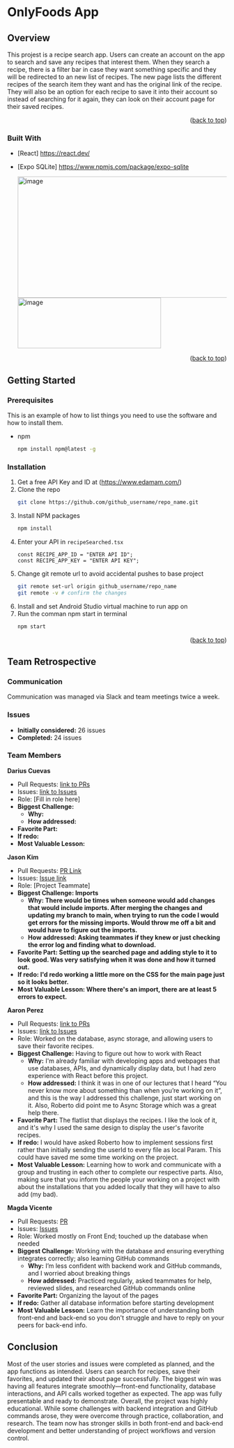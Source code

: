 <a id="readme-top"></a> 
# OnlyFoods App
## Overview
 This projest is a recipe search app. Users can create an account on the app to search and save any recipes that interest them. When they search a recipe, 
 there is a filter bar in case they want something specific and they will be redirected to an new list of recipes. The new page lists the different recipes 
 of the search item they want and has the original link of the recipe. They will also be an option for each recipe to save it into their account so instead of
 searching for it again, they can look on their account page for their saved recipes. 

 
 



<p align="right">(<a href="#readme-top">back to top</a>)</p>



### Built With

* [React] https://react.dev/
* [Expo SQLite] https://www.npmjs.com/package/expo-sqlite

  <img width="571" height="278" alt="image" src="https://github.com/user-attachments/assets/f695bc3e-aec9-4cb4-86a6-b5253f3c269e" />
  <img width="329" height="116" alt="image" src="https://github.com/user-attachments/assets/7e0165d2-9a99-44dd-8669-1626174d89a3" />


<p align="right">(<a href="#readme-top">back to top</a>)</p>



<!-- GETTING STARTED -->
## Getting Started

### Prerequisites

This is an example of how to list things you need to use the software and how to install them.
* npm
  ```sh
  npm install npm@latest -g
  ```

### Installation

1. Get a free API Key and ID at (https://www.edamam.com/)
2. Clone the repo
   ```sh
   git clone https://github.com/github_username/repo_name.git
   ```
3. Install NPM packages
   ```sh
   npm install
   ```
4. Enter your API in `recipeSearched.tsx`
   ```tsx
   const RECIPE_APP_ID = "ENTER API ID";
   const RECIPE_APP_KEY = "ENTER API KEY";
   ```
5. Change git remote url to avoid accidental pushes to base project
   ```sh
   git remote set-url origin github_username/repo_name
   git remote -v # confirm the changes
   ```
6. Install and set Android Studio virtual machine to run app on
7. Run the comman npm start in terminal
   ```sh
   npm start
   ```

<p align="right">(<a href="#readme-top">back to top</a>)</p>


## Team Retrospective

### Communication
Communication was managed via Slack and team meetings twice a week.

### Issues 
- **Initially considered:** 26 issues 
- **Completed:** 24 issues

### Team Members

**Darius Cuevas**  
- Pull Requests: [link to PRs](#)  
- Issues: [link to Issues](#)  
- Role: [Fill in role here]
- **Biggest Challenge:**
   - **Why:**
   - **How addressed:** 
- **Favorite Part:**
- **If redo:**
- **Most Valuable Lesson:** 

**Jason Kim**  
- Pull Requests: [PR Link](https://github.com/JasonKimy/Group-14-Repo/issues?q=is%3Aclosed%20is%3Apr%20author%3AJasonKimy)  
- Issues: [Issue link](https://github.com/JasonKimy/Group-14-Repo/issues?q=is%3Aclosed%20is%3Aissue%20author%3AJasonKimy)  
- Role: [Project Teammate]
- **Biggest Challenge: Imports**
   - **Why: There would be times when someone would add changes that would include imports. After merging the changes and updating my branch to main,
       when trying to run the code I would get errors for the missing imports. Would throw me off a bit and would have to figure out the imports.**
   - **How addressed: Asking teammates if they knew or just checking the error log and finding what to download.** 
- **Favorite Part: Setting up the searched page and adding style to it to look good. Was very satisfying when it was done and how it turned out.**
- **If redo: I'd redo working a little more on the CSS for the main page just so it looks better.**
- **Most Valuable Lesson: Where there's an import, there are at least 5 errors to expect.** 


**Aaron Perez**  
- Pull Requests: [link to PRs](https://github.com/JasonKimy/Group-14-Repo/pulls?q=is%3Apr+is%3Aclosed+author%3ATuffAaron)  
- Issues: [link to Issues](https://github.com/JasonKimy/Group-14-Repo/issues?q=is%3Aissue%20state%3Aclosed%20author%3ATuffAaron)  
- Role: Worked on the database, async storage, and allowing users to save their favorite recipes.
- **Biggest Challenge:**  Having to figure out how to work with React
   - **Why:** I'm already familiar with developing apps and webpages that use databases, APIs, and dynamically display data, but I had zero experience with React before this project. 
   - **How addressed:** I think it was in one of our lectures that I heard “You never know more about something than when you’re working on it”, and this is the way I addressed this challenge, just start working on it. Also, Roberto did point me to Async Storage which was a great help there.
- **Favorite Part:** The flatlist that displays the recipes. I like the look of it, and it's why I used the same design to display the user's favorite recipes.
- **If redo:**  I would have asked Roberto how to implement sessions first rather than initially sending the userId to every file as local Param. This could have saved me some time working on the project.
- **Most Valuable Lesson:** Learning how to work and communicate with a group and trusting in each other to complete our respective parts. Also, making sure that you inform the people your working on a project with about the installations that you added locally that they will have to also add (my bad).


**Magda Vicente**  
- Pull Requests: [PR](https://github.com/JasonKimy/Group-14-Repo/pulls?q=is%3Apr+is%3Aclosed+author%3Amozartella)  
- Issues: [Issues](https://github.com/JasonKimy/Group-14-Repo/issues?q=is%3Aissue%20state%3Aclosed%20author%3Amozartella)  
- Role: Worked mostly on Front End; touched up the database when needed  
- **Biggest Challenge:** Working with the database and ensuring everything integrates correctly; also learning GitHub commands 
  - **Why:** I’m less confident with backend work and GitHub commands, and I worried about breaking things  
  - **How addressed:** Practiced regularly, asked teammates for help, reviewed slides, and researched GitHub commands online  
- **Favorite Part:** Organizing the layout of the pages  
- **If redo:** Gather all database information before starting development  
- **Most Valuable Lesson:** Learn the importance of understanding both front-end and back-end so you don't struggle and have to reply on your peers for back-end info. 

## Conclusion
Most of the user stories and issues were completed as planned, and the app functions as intended. Users can search for recipes, save their favorites, and updated their about page successfully. The biggest win was having all features integrate smoothly—front-end functionality, database interactions, and API calls worked together as expected. The app was fully presentable and ready to demonstrate. Overall, the project was highly educational. While some challenges with backend integration and GitHub commands arose, they were overcome through practice, collaboration, and research. The team now has stronger skills in both front-end and back-end development and better understanding of project workflows and version control.


